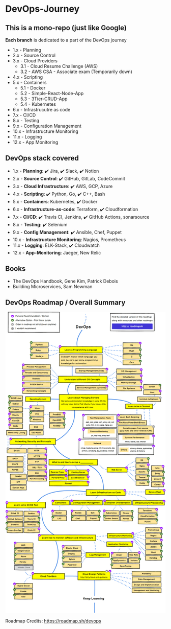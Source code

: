 # DevOps-Journey

## This is a mono-repo (just like Google)

**Each branch** is dedicated to a part of the DevOps journey

- 1.x - Planning
- 2.x - Source Control
- 3.x - Cloud Providers
    - 3.1 - Cloud Resume Challenge (AWS)
    - 3.2 - AWS CSA - Associate exam (Temporarily down)
- 4.x - Scripting
- 5.x - Containers
    - 5.1 - Docker
    - 5.2 - Simple-React-Node-App
    - 5.3 - 3Tier-CRUD-App
    - 5.4 - Kubernetes
- 6.x - Infrastrucutre as code
- 7.x - CI/CD
- 8.x - Testing 
- 9.x - Configuration Management
- 10.x - Infrastructure Monitoring
- 11.x - Logging
- 12.x - App Monitoring

## DevOps stack covered
- 1.x - **Planning**: ✔️ Jira, ✔️ Slack, ✔️ Notion
- 2.x - **Source Control**: ✔️ GitHub, GitLab, CodeCommit
- 3.x - **Cloud Infrastructure**: ✔️ AWS, GCP, Azure
- 4.x - **Scripting**: ✔️ Python, Go, ✔️ C++, Bash
- 5.x - **Containers**: Kubernetes, ✔️ Docker
- 6.x - **Infrastructure-as-code**: Terraform, ✔️ Cloudformation
- 7.x - **CI/CD**: ✔️ Travis CI, Jenkins, ✔️ GitHub Actions, sonarsource
- 8.x - **Testing**: ✔️ Selenium
- 9.x - **Config Management**: ✔️ Ansible, Chef, Puppet
- 10.x - **Infrastructure Monitoring**: Nagios, Prometheus
- 11.x - **Logging**: ELK-Stack, ✔️ Cloudwatch
- 12.x - **App-Monitoring**: Jaeger, New Relic

## Books
- The DevOps Handbook, Gene Kim, Patrick Debois
- Building Microservices, Sam Newman


## DevOps Roadmap / Overall Summary

![My Image](devops.png)

Roadmap Credits: https://roadmap.sh/devops

